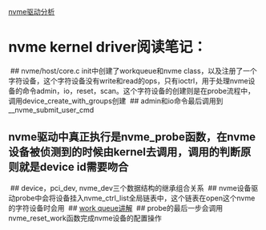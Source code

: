 [nvme驱动分析](http://blog.csdn.net/zhuzongpeng/article/details/76136164)

# nvme kernel driver阅读笔记：
  ## nvme/host/core.c init中创建了workqueue和nvme class，以及注册了一个字符设备，这个字符设备没有write和read的ops，只有ioctrl，用于处理nvme设备的命令admin，io，reset，scan。这个字符设备的创建则是在probe流程中，调用device_create_with_groups创建 
  ## admin和io命令最后调用到__nvme_submit_user_cmd 
  ## nvme驱动中真正执行是nvme_probe函数，在nvme设备被侦测到的时候由kernel去调用，调用的判断原则就是device id需要吻合
  ## device，pci_dev, nvme_dev三个数据结构的继承组合关系
  ## nvme设备驱动probe中会将设备挂入nvme_ctrl_list全局链表中，这个链表在open这个nvme的字符设备时会用
  ## [work queue讲解](http://www.cnblogs.com/wwang/archive/2010/10/27/1862202.html)
  ## probe的最后一步会调用nvme_reset_work函数完成nvme设备的配置操作
